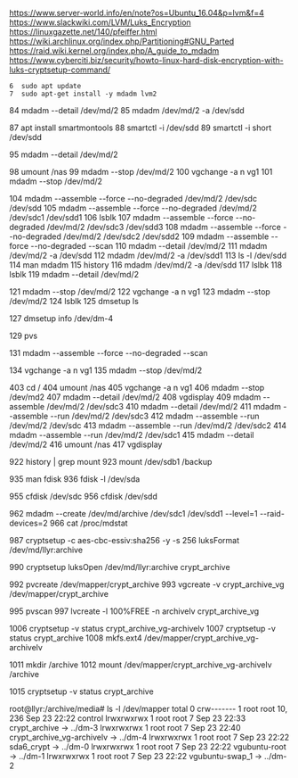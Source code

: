 https://www.server-world.info/en/note?os=Ubuntu_16.04&p=lvm&f=4
https://www.slackwiki.com/LVM/Luks_Encryption
https://linuxgazette.net/140/pfeiffer.html
https://wiki.archlinux.org/index.php/Partitioning#GNU_Parted
https://raid.wiki.kernel.org/index.php/A_guide_to_mdadm
https://www.cyberciti.biz/security/howto-linux-hard-disk-encryption-with-luks-cryptsetup-command/

    
    
    6  sudo apt update
    7  sudo apt-get install -y mdadm lvm2

   84  mdadm --detail /dev/md/2
   85  mdadm /dev/md/2 -a /dev/sdd
 
   87  apt install smartmontools
   88  smartctl -i /dev/sdd
   89  smartctl -i short /dev/sdd


   95  mdadm --detail /dev/md/2

   98  umount /nas
   99  mdadm --stop /dev/md/2
  100  vgchange -a n vg1
  101  mdadm --stop /dev/md/2

  104  mdadm --assemble --force --no-degraded /dev/md/2 /dev/sdc /dev/sdd
  105  mdadm --assemble --force --no-degraded /dev/md/2 /dev/sdc1 /dev/sdd1
  106  lsblk
  107  mdadm --assemble --force --no-degraded /dev/md/2 /dev/sdc3 /dev/sdd3
  108  mdadm --assemble --force --no-degraded /dev/md/2 /dev/sdc2 /dev/sdd2
  109  mdadm --assemble --force --no-degraded --scan 
  110  mdadm --detail /dev/md/2
  111  mdadm /dev/md/2 -a /dev/sdd
  112  mdadm /dev/md/2 -a /dev/sdd1
  113  ls -l /dev/sdd
  114  man mdadm
  115  history
  116  mdadm /dev/md/2 -a /dev/sdd
  117  lslbk
  118  lsblk
  119  mdadm --detail /dev/md/2

  121  mdadm --stop /dev/md/2
  122  vgchange -a n vg1
  123  mdadm --stop /dev/md/2
  124  lsblk
  125  dmsetup ls

  127  dmsetup info /dev/dm-4

  129  pvs

  131  mdadm --assemble --force --no-degraded --scan

  134  vgchange -a n vg1
  135  mdadm --stop /dev/md/2



  403  cd /
  404  umount /nas
  405  vgchange -a n vg1
  406  mdadm --stop /dev/md2
  407  mdadm --detail /dev/md/2
  408  vgdisplay
  409  mdadm --assemble /dev/md/2 /dev/sdc3
  410  mdadm --detail /dev/md/2
  411  mdadm --assemble --run /dev/md/2 /dev/sdc3
  412  mdadm --assemble --run /dev/md/2 /dev/sdc
  413  mdadm --assemble --run /dev/md/2 /dev/sdc2
  414  mdadm --assemble --run /dev/md/2 /dev/sdc1
  415  mdadm --detail /dev/md/2
  416  umount /nas
  417  vgdisplay


  922  history | grep mount
  923  mount /dev/sdb1 /backup


  935  man fdisk
  936  fdisk -l /dev/sda

  955  cfdisk /dev/sdc
  956  cfdisk /dev/sdd
  

  962  mdadm --create /dev/md/archive /dev/sdc1 /dev/sdd1 --level=1 --raid-devices=2
  966  cat /proc/mdstat


  987  cryptsetup -c aes-cbc-essiv:sha256 -y -s 256 luksFormat /dev/md/llyr:archive


  990  cryptsetup luksOpen /dev/md/llyr\:archive crypt_archive

  992  pvcreate /dev/mapper/crypt_archive 
  993  vgcreate -v crypt_archive_vg /dev/mapper/crypt_archive 

  995  pvscan
  997  lvcreate -l 100%FREE -n archivelv crypt_archive_vg

 1006  cryptsetup -v status crypt_archive_vg-archivelv
 1007  cryptsetup -v status crypt_archive
 1008  mkfs.ext4 /dev/mapper/crypt_archive_vg-archivelv 

 1011  mkdir /archive
 1012  mount /dev/mapper/crypt_archive_vg-archivelv /archive

 1015  cryptsetup -v status crypt_archive


root@llyr:/archive/media# ls -l /dev/mapper
total 0
crw------- 1 root root 10, 236 Sep 23 22:22 control
lrwxrwxrwx 1 root root       7 Sep 23 22:33 crypt_archive -> ../dm-3
lrwxrwxrwx 1 root root       7 Sep 23 22:40 crypt_archive_vg-archivelv -> ../dm-4
lrwxrwxrwx 1 root root       7 Sep 23 22:22 sda6_crypt -> ../dm-0
lrwxrwxrwx 1 root root       7 Sep 23 22:22 vgubuntu-root -> ../dm-1
lrwxrwxrwx 1 root root       7 Sep 23 22:22 vgubuntu-swap_1 -> ../dm-2
